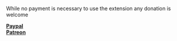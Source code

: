 While no payment is necessary to use the extension any donation is welcome

**[Paypal](https://www.paypal.com/cgi-bin/webscr?cmd=_s-xclick&hosted_button_id=UMVQJJFG4BFHW)**  
**[Patreon](https://www.patreon.com/particle)**  